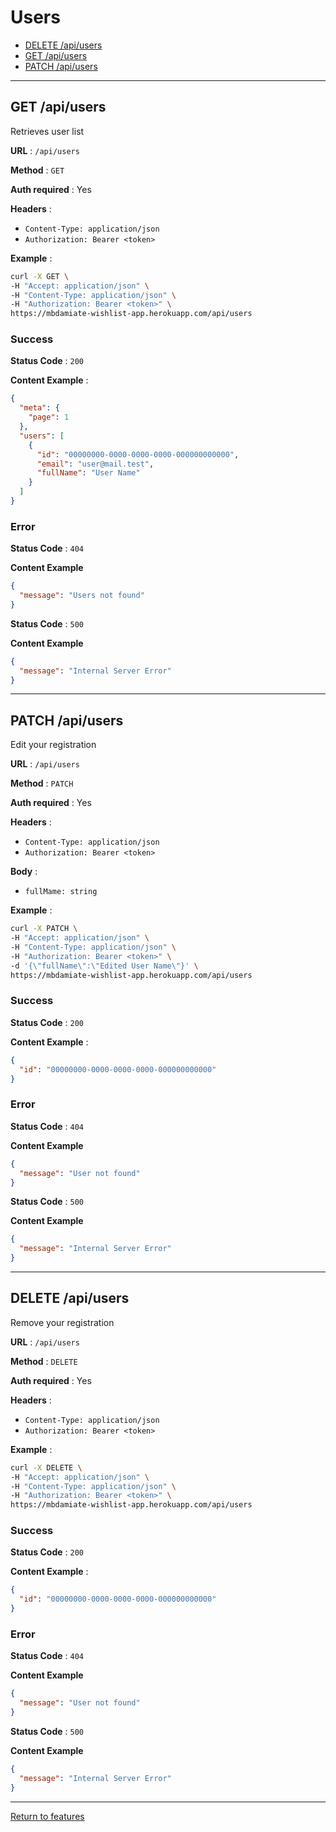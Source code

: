 # Users

  - [DELETE /api/users](#delete-apiusers)
  - [GET /api/users](#get-apiusers)
  - [PATCH /api/users](#patch-apiusers)

---

## GET /api/users
Retrieves user list

**URL** : `/api/users`

**Method** : `GET`

**Auth required** : Yes

**Headers** : 
  - `Content-Type: application/json` 
  - `Authorization: Bearer <token>` 

**Example** :
  ``` bash
  curl -X GET \
  -H "Accept: application/json" \
  -H "Content-Type: application/json" \
  -H "Authorization: Bearer <token>" \
  https://mbdamiate-wishlist-app.herokuapp.com/api/users
  ```

### Success

**Status Code** : `200`

**Content Example** :
  ``` json
  {
    "meta": {
      "page": 1
    },
    "users": [
      {
        "id": "00000000-0000-0000-0000-000000000000",
        "email": "user@mail.test",
        "fullName": "User Name"
      }
    ]
  }
  ```

### Error

**Status Code** : `404`

**Content Example**
  ``` json
  {
    "message": "Users not found"
  }
  ```

**Status Code** : `500`

**Content Example**
  ``` json
  {
    "message": "Internal Server Error"
  }
  ```

---

## PATCH /api/users
Edit your registration

**URL** : `/api/users`

**Method** : `PATCH`

**Auth required** : Yes

**Headers** : 
  - `Content-Type: application/json` 
  - `Authorization: Bearer <token>`

**Body** :
  - `fullMame: string`

**Example** :
  ``` bash
  curl -X PATCH \
  -H "Accept: application/json" \
  -H "Content-Type: application/json" \
  -H "Authorization: Bearer <token>" \
  -d '{\"fullName\":\"Edited User Name\"}' \
  https://mbdamiate-wishlist-app.herokuapp.com/api/users
  ```

### Success

**Status Code** : `200`

**Content Example** :
  ``` json
  {
    "id": "00000000-0000-0000-0000-000000000000"
  }
  ```

### Error

**Status Code** : `404`

**Content Example**
  ``` json
  {
    "message": "User not found"
  }
  ```

**Status Code** : `500`

**Content Example**
  ``` json
  {
    "message": "Internal Server Error"
  }
  ```

---

## DELETE /api/users
Remove your registration

**URL** : `/api/users`

**Method** : `DELETE`

**Auth required** : Yes

**Headers** : 
  - `Content-Type: application/json` 
  - `Authorization: Bearer <token>`

**Example** :
  ``` bash
  curl -X DELETE \
  -H "Accept: application/json" \
  -H "Content-Type: application/json" \
  -H "Authorization: Bearer <token>" \
  https://mbdamiate-wishlist-app.herokuapp.com/api/users
  ```

### Success

**Status Code** : `200`

**Content Example** :
  ``` json
  {
    "id": "00000000-0000-0000-0000-000000000000"
  }
  ```

### Error

**Status Code** : `404`

**Content Example**
  ``` json
  {
    "message": "User not found"
  }
  ```

**Status Code** : `500`

**Content Example**
  ``` json
  {
    "message": "Internal Server Error"
  }
  ```

---

[Return to features](../../../README.md#features)
